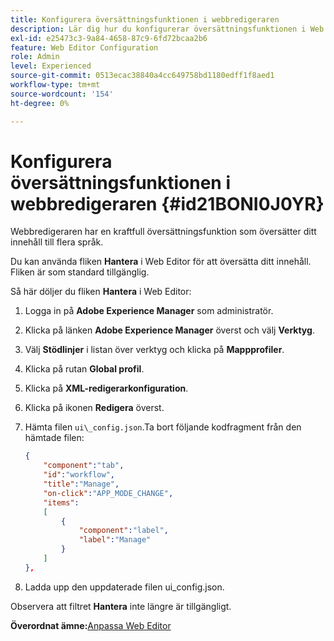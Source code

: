 ```yaml
---
title: Konfigurera översättningsfunktionen i webbredigeraren
description: Lär dig hur du konfigurerar översättningsfunktionen i Web Editor
exl-id: e25473c3-9a84-4658-87c9-6fd72bcaa2b6
feature: Web Editor Configuration
role: Admin
level: Experienced
source-git-commit: 0513ecac38840a4cc649758bd1180edff1f8aed1
workflow-type: tm+mt
source-wordcount: '154'
ht-degree: 0%

---
```


# Konfigurera översättningsfunktionen i webbredigeraren {#id21BONI0J0YR}

Webbredigeraren har en kraftfull översättningsfunktion som översätter ditt innehåll till flera språk.

Du kan använda fliken **Hantera** i Web Editor för att översätta ditt innehåll. Fliken är som standard tillgänglig.

Så här döljer du fliken **Hantera** i Web Editor:

1. Logga in på **Adobe Experience Manager** som administratör.
1. Klicka på länken **Adobe Experience Manager** överst och välj **Verktyg**.
1. Välj **Stödlinjer** i listan över verktyg och klicka på **Mappprofiler**.
1. Klicka på rutan **Global profil**.
1. Klicka på **XML-redigerarkonfiguration**.
1. Klicka på ikonen **Redigera** överst.
1. Hämta filen `ui\_config.json`.Ta bort följande kodfragment från den hämtade filen:

   ```json
   {
       "component":"tab",
       "id":"workflow",
       "title":"Manage",
       "on-click":"APP_MODE_CHANGE",
       "items":
       [
           {
               "component":"label",
               "label":"Manage"
           }
       ]
   },
   ```

1. Ladda upp den uppdaterade filen ui\_config.json.

Observera att filtret **Hantera** inte längre är tillgängligt.

**Överordnat ämne:**&#x200B;[ Anpassa Web Editor](conf-web-editor.md)
